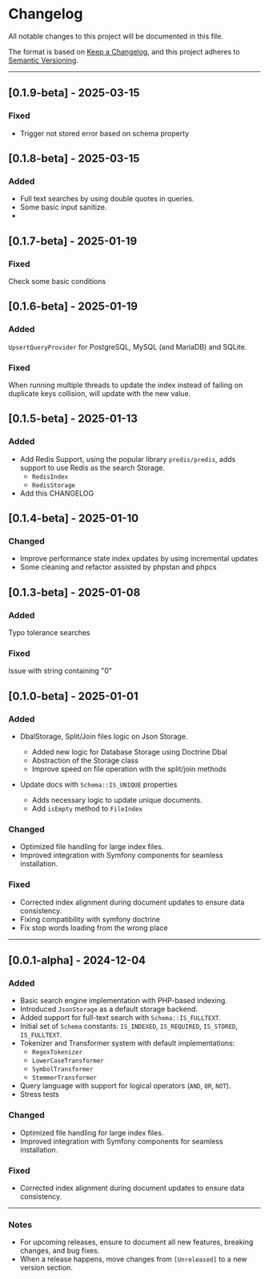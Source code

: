 # Changelog

All notable changes to this project will be documented in this file.

The format is based on [Keep a Changelog](https://keepachangelog.com/en/1.0.0/), and this project adheres to [Semantic Versioning](https://semver.org/spec/v2.0.0.html).

---
## [0.1.9-beta] - 2025-03-15

### Fixed

* Trigger not stored error based on schema property 

## [0.1.8-beta] - 2025-03-15

### Added

* Full text searches by using double quotes in queries. 
* Some basic input sanitize.
* 

## [0.1.7-beta] - 2025-01-19

### Fixed
Check some basic conditions 

## [0.1.6-beta] - 2025-01-19
### Added
`UpsertQueryProvider` for PostgreSQL, MySQL (and MariaDB) and SQLite.

### Fixed
When running multiple threads to update the index instead of failing on duplicate keys collision, will update with the new value.


## [0.1.5-beta] - 2025-01-13
### Added
- Add Redis Support, using the popular library `predis/predis`, adds support to use Redis as the search Storage.
  * `RedisIndex`
  * `RedisStorage`
- Add this CHANGELOG

## [0.1.4-beta] - 2025-01-10
### Changed
- Improve performance state index updates by using incremental updates
- Some cleaning and refactor assisted by phpstan and phpcs

## [0.1.3-beta] - 2025-01-08
### Added
Typo tolerance searches

### Fixed
Issue with string containing "0"



## [0.1.0-beta] - 2025-01-01
### Added

- DbalStorage, Split/Join files logic on Json Storage.
    * Added new logic for Database Storage using Doctrine Dbal
    * Abstraction of the Storage class
    * Improve speed on file operation with the split/join methods

- Update docs with `Schema::IS_UNIQUE` properties
    * Adds necessary logic to update unique documents.
    * Add `isEmpty` method to `FileIndex`
 
### Changed
- Optimized file handling for large index files.
- Improved integration with Symfony components for seamless installation.

### Fixed
- Corrected index alignment during document updates to ensure data consistency.
- Fixing compatibility with symfony doctrine
- Fix stop words loading from the wrong place

---

## [0.0.1-alpha] - 2024-12-04

### Added
- Basic search engine implementation with PHP-based indexing.
- Introduced `JsonStorage` as a default storage backend.
- Added support for full-text search with `Schema::IS_FULLTEXT`.
- Initial set of `Schema` constants: `IS_INDEXED`, `IS_REQUIRED`, `IS_STORED`, `IS_FULLTEXT`.
- Tokenizer and Transformer system with default implementations:
  - `RegexTokenizer`
  - `LowerCaseTransformer`
  - `SymbolTransformer`
  - `StemmerTransformer`
- Query language with support for logical operators (`AND`, `OR`, `NOT`).
- Stress tests

### Changed
- Optimized file handling for large index files.
- Improved integration with Symfony components for seamless installation.

### Fixed
- Corrected index alignment during document updates to ensure data consistency.

---

### Notes

- For upcoming releases, ensure to document all new features, breaking changes, and bug fixes.
- When a release happens, move changes from `[Unreleased]` to a new version section.
